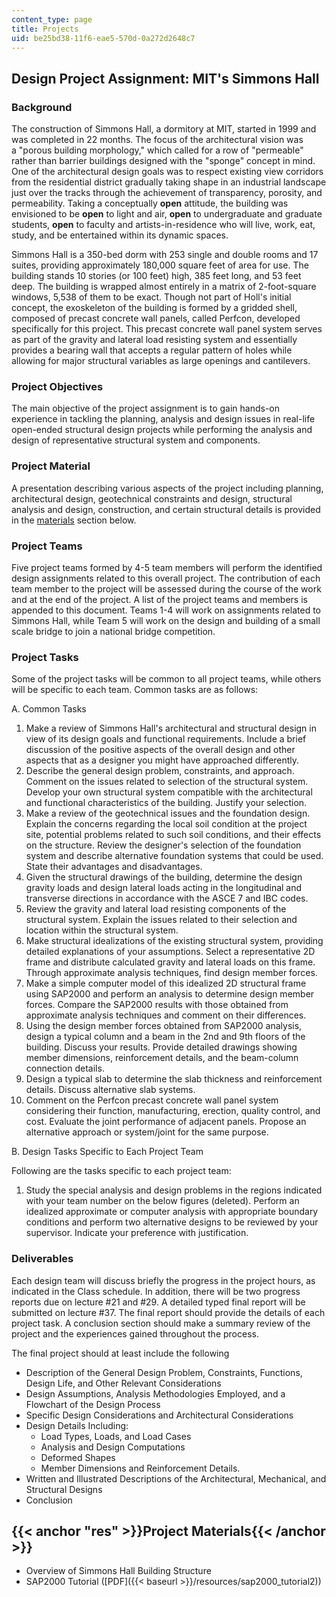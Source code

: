 ```yaml
---
content_type: page
title: Projects
uid: be25bd38-11f6-eae5-570d-0a272d2648c7
---
```


Design Project Assignment: MIT's Simmons Hall
---------------------------------------------

### Background

The construction of Simmons Hall, a dormitory at MIT, started in 1999 and was completed in 22 months. The focus of the architectural vision was a "porous building morphology," which called for a row of "permeable" rather than barrier buildings designed with the "sponge" concept in mind. One of the architectural design goals was to respect existing view corridors from the residential district gradually taking shape in an industrial landscape just over the tracks through the achievement of transparency, porosity, and permeability. Taking a conceptually **open** attitude, the building was envisioned to be **open** to light and air, **open** to undergraduate and graduate students, **open** to faculty and artists-in-residence who will live, work, eat, study, and be entertained within its dynamic spaces.

Simmons Hall is a 350-bed dorm with 253 single and double rooms and 17 suites, providing approximately 180,000 square feet of area for use. The building stands 10 stories (or 100 feet) high, 385 feet long, and 53 feet deep. The building is wrapped almost entirely in a matrix of 2-foot-square windows, 5,538 of them to be exact. Though not part of Holl's initial concept, the exoskeleton of the building is formed by a gridded shell, composed of precast concrete wall panels, called Perfcon, developed specifically for this project. This precast concrete wall panel system serves as part of the gravity and lateral load resisting system and essentially provides a bearing wall that accepts a regular pattern of holes while allowing for major structural variables as large openings and cantilevers.

### Project Objectives

The main objective of the project assignment is to gain hands-on experience in tackling the planning, analysis and design issues in real-life open-ended structural design projects while performing the analysis and design of representative structural system and components.

### Project Material

A presentation describing various aspects of the project including planning, architectural design, geotechnical constraints and design, structural analysis and design, construction, and certain structural details is provided in the [materials](#res) section below.

### Project Teams

Five project teams formed by 4-5 team members will perform the identified design assignments related to this overall project. The contribution of each team member to the project will be assessed during the course of the work and at the end of the project. A list of the project teams and members is appended to this document. Teams 1-4 will work on assignments related to Simmons Hall, while Team 5 will work on the design and building of a small scale bridge to join a national bridge competition.

### Project Tasks

Some of the project tasks will be common to all project teams, while others will be specific to each team. Common tasks are as follows:

A. Common Tasks

1.  Make a review of Simmons Hall's architectural and structural design in view of its design goals and functional requirements. Include a brief discussion of the positive aspects of the overall design and other aspects that as a designer you might have approached differently.
2.  Describe the general design problem, constraints, and approach. Comment on the issues related to selection of the structural system. Develop your own structural system compatible with the architectural and functional characteristics of the building. Justify your selection.
3.  Make a review of the geotechnical issues and the foundation design. Explain the concerns regarding the local soil condition at the project site, potential problems related to such soil conditions, and their effects on the structure. Review the designer's selection of the foundation system and describe alternative foundation systems that could be used. State their advantages and disadvantages.
4.  Given the structural drawings of the building, determine the design gravity loads and design lateral loads acting in the longitudinal and transverse directions in accordance with the ASCE 7 and IBC codes.
5.  Review the gravity and lateral load resisting components of the structural system. Explain the issues related to their selection and location within the structural system.
6.  Make structural idealizations of the existing structural system, providing detailed explanations of your assumptions. Select a representative 2D frame and distribute calculated gravity and lateral loads on this frame. Through approximate analysis techniques, find design member forces.
7.  Make a simple computer model of this idealized 2D structural frame using SAP2000 and perform an analysis to determine design member forces. Compare the SAP2000 results with those obtained from approximate analysis techniques and comment on their differences.
8.  Using the design member forces obtained from SAP2000 analysis, design a typical column and a beam in the 2nd and 9th floors of the building. Discuss your results. Provide detailed drawings showing member dimensions, reinforcement details, and the beam-column connection details.
9.  Design a typical slab to determine the slab thickness and reinforcement details. Discuss alternative slab systems.
10.  Comment on the Perfcon precast concrete wall panel system considering their function, manufacturing, erection, quality control, and cost. Evaluate the joint performance of adjacent panels. Propose an alternative approach or system/joint for the same purpose.

B. Design Tasks Specific to Each Project Team

Following are the tasks specific to each project team:

1.  Study the special analysis and design problems in the regions indicated with your team number on the below figures (deleted). Perform an idealized approximate or computer analysis with appropriate boundary conditions and perform two alternative designs to be reviewed by your supervisor. Indicate your preference with justification.

### Deliverables

Each design team will discuss briefly the progress in the project hours, as indicated in the Class schedule. In addition, there will be two progress reports due on lecture #21 and #29. A detailed typed final report will be submitted on lecture #37. The final report should provide the details of each project task. A conclusion section should make a summary review of the project and the experiences gained throughout the process.

The final project should at least include the following

*   Description of the General Design Problem, Constraints, Functions, Design Life, and Other Relevant Considerations
*   Design Assumptions, Analysis Methodologies Employed, and a Flowchart of the Design Process
*   Specific Design Considerations and Architectural Considerations
*   Design Details Including:
    *   Load Types, Loads, and Load Cases
    *   Analysis and Design Computations
    *   Deformed Shapes
    *   Member Dimensions and Reinforcement Details.
*   Written and Illustrated Descriptions of the Architectural, Mechanical, and Structural Designs
*   Conclusion

{{< anchor "res" >}}Project Materials{{< /anchor >}}
----------------------------------------------------

*   Overview of Simmons Hall Building Structure
*   SAP2000 Tutorial ([PDF]({{< baseurl >}}/resources/sap2000_tutorial2))